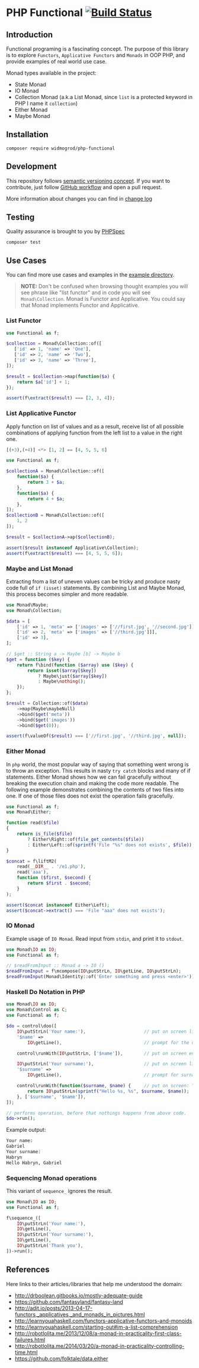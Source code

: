 # PHP Functional [![Build Status](https://travis-ci.org/widmogrod/php-functional.svg)](https://travis-ci.org/widmogrod/php-functional)
## Introduction

Functional programing is a fascinating concept.
The purpose of this library is to explore `Functors`, `Applicative Functors` and `Monads` in OOP PHP, and provide examples of real world use case.

Monad types available in the project:
 * State Monad
 * IO Monad
 * Collection Monad (a.k.a List Monad, since `list` is a protected keyword in PHP I name it `collection`)
 * Either Monad
 * Maybe Monad

## Installation

```
composer require widmogrod/php-functional
```

## Development

This repository follows [semantic versioning concept](http://semver.org/). 
If you want to contribute, just follow [GitHub workflow](https://guides.github.com/introduction/flow/) and open a pull request. 

More information about changes you can find in [change log](/CHANGELOG.md)

## Testing

Quality assurance is brought to you by [PHPSpec](http://www.phpspec.net/)

```
composer test
```

## Use Cases
You can find more use cases and examples in the [example directory](/example/).

> **NOTE:** Don't be confused when browsing thought examples you will see phrase like "list functor" and in code you will see `Monad\Collection`. 
Monad is Functor and Applicative. You could say that Monad implements Functor and Applicative.

### List Functor
``` php
use Functional as f;

$collection = Monad\Collection::of([
   ['id' => 1, 'name' => 'One'],
   ['id' => 2, 'name' => 'Two'],
   ['id' => 3, 'name' => 'Three'],
]);

$result = $collection->map(function($a) {
    return $a['id'] + 1;
});

assert(f\extract($result) === [2, 3, 4]);
```

### List Applicative Functor
Apply function on list of values and as a result, receive list of all possible combinations 
of applying function from the left list to a value in the right one.

``` haskell
[(+3),(+4)] <*> [1, 2] == [4, 5, 5, 6]
```

``` php
use Functional as f;

$collectionA = Monad\Collection::of([
    function($a) {
        return 3 + $a;
    },
    function($a) {
        return 4 + $a;
    },
]);
$collectionB = Monad\Collection::of([
    1, 2
]);

$result = $collectionA->ap($collectionB);

assert($result instanceof Applicative\Collection);
assert(f\extract($result) === [4, 5, 5, 6]);
```

### Maybe and List Monad
Extracting from a list of uneven values can be tricky and produce nasty code full of `if (isset)` statements.
By combining List and Maybe Monad, this process becomes simpler and more readable.

``` php
use Monad\Maybe;
use Monad\Collection;

$data = [
    ['id' => 1, 'meta' => ['images' => ['//first.jpg', '//second.jpg']]],
    ['id' => 2, 'meta' => ['images' => ['//third.jpg']]],
    ['id' => 3],
];

// $get :: String a -> Maybe [b] -> Maybe b
$get = function ($key) {
    return f\bind(function ($array) use ($key) {
        return isset($array[$key])
            ? Maybe\just($array[$key])
            : Maybe\nothing();
    });
};

$result = Collection::of($data)
    ->map(Maybe\maybeNull)
    ->bind($get('meta'))
    ->bind($get('images'))
    ->bind($get(0));

assert(f\valueOf($result) === ['//first.jpg', '//third.jpg', null]);
```

### Either Monad
In `php` world, the most popular way of saying that something went wrong is to throw an exception.
This results in nasty `try catch` blocks and many of if statements.
Either Monad shows how we can fail gracefully without breaking the execution chain and making the code more readable.
The following example demonstrates combining the contents of two files into one. If one of those files does not exist the operation fails gracefully.

``` php
use Functional as f;
use Monad\Either;

function read($file)
{
    return is_file($file)
        ? Either\Right::of(file_get_contents($file))
        : Either\Left::of(sprintf('File "%s" does not exists', $file));
}

$concat = f\liftM2(
    read(__DIR__ . '/e1.php'),
    read('aaa'),
    function ($first, $second) {
        return $first . $second;
    }
);

assert($concat instanceof Either\Left);
assert($concat->extract() === 'File "aaa" does not exists');
```

### IO Monad
Example usage of `IO Monad`. Read input from `stdin`, and print it to `stdout`.

``` php
use Monad\IO as IO;
use Functional as f;

// $readFromInput :: Monad a -> IO ()
$readFromInput = f\mcompose(IO\putStrLn, IO\getLine, IO\putStrLn);
$readFromInput(Monad\Identity::of('Enter something and press <enter>'))->run();
```

### Haskell Do Notation in PHP
``` php
use Monad\IO as IO;
use Monad\Control as C;
use Functional as f;

$do = control\doo([
    IO\putStrLn('Your name:'),                      // put on screen line: Your name:
    '$name' =>
        IO\getLine(),                               // prompt for the name, and store it in '$name' key

    control\runWith(IO\putStrLn, ['$name']),        // put on screen entered name

    IO\putStrLn('Your surname:'),                   // put on screen line: Your surname:
    '$surname' =>
        IO\getLine(),                               // prompt for surname, and store it in '$surname' key

    control\runWith(function($surname, $name) {     // put on screen: "Hello $surname, $name"
        return IO\putStrLn(sprintf("Hello %s, %s", $surname, $name));
    }, ['$surname', '$name']),
]);

// performs operation, before that nothings happens from above code.
$do->run(); 
```

Example output:
```txt
Your name:
Gabriel
Your surname:
Habryn
Hello Habryn, Gabriel
```

### Sequencing Monad operations
This variant of `sequence_` ignores the result.

``` php
use Monad\IO as IO;
use Functional as f;

f\sequence_([
    IO\putStrLn('Your name:'),
    IO\getLine(),
    IO\putStrLn('Your surname:'),
    IO\getLine(),
    IO\putStrLn('Thank you'),
])->run();
```

## References
Here links to their articles`/`libraries that help me understood the domain:
 * http://drboolean.gitbooks.io/mostly-adequate-guide
 * https://github.com/fantasyland/fantasy-land
 * http://adit.io/posts/2013-04-17-functors,_applicatives,_and_monads_in_pictures.html
 * http://learnyouahaskell.com/functors-applicative-functors-and-monoids
 * http://learnyouahaskell.com/starting-out#im-a-list-comprehension
 * http://robotlolita.me/2013/12/08/a-monad-in-practicality-first-class-failures.html
 * http://robotlolita.me/2014/03/20/a-monad-in-practicality-controlling-time.html
 * https://github.com/folktale/data.either
